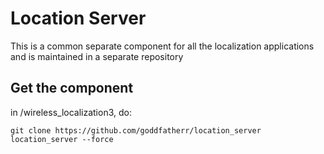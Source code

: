 # Location Server
This is a common separate component for all the localization applications and is maintained in a separate repository

## Get the component
in /wireless_localization3, do:
```
git clone https://github.com/goddfatherr/location_server location_server --force
```